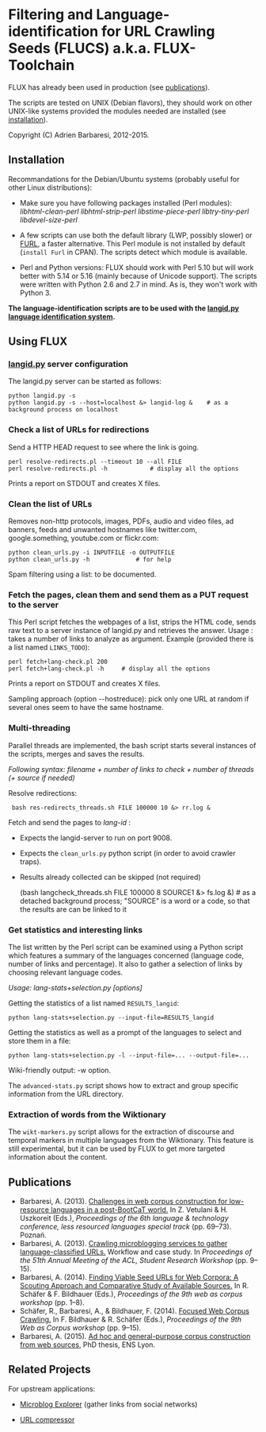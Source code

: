 Filtering and Language-identification for URL Crawling Seeds (FLUCS) a.k.a. FLUX-Toolchain
=================================================================================

FLUX has already been used in production (see [publications](#Publications)).

The scripts are tested on UNIX (Debian flavors), they should work on other UNIX-like systems provided the modules needed are installed (see [installation](#Installation)).

Copyright (C) Adrien Barbaresi, 2012-2015.


Installation
-----------

Recommandations for the Debian/Ubuntu systems (probably useful for other Linux distributions):

* Make sure you have following packages installed (Perl modules): *libhtml-clean-perl libhtml-strip-perl libstime-piece-perl libtry-tiny-perl libdevel-size-perl*

* A few scripts can use both the default library (LWP, possibly slower) or [FURL](http://search.cpan.org/~tokuhirom/Furl-2.17/), a faster alternative. This Perl module is not installed by default (`install Furl` in CPAN). The scripts detect which module is available.

* Perl and Python versions: FLUX should work with Perl 5.10 but will work better with 5.14 or 5.16 (mainly because of Unicode support). The scripts were written with Python 2.6 and 2.7 in mind. As is, they won't work with Python 3.

**The language-identification scripts are to be used with the [langid.py language identification system](https://github.com/saffsd/langid.py).**


Using FLUX
---------

### [langid.py](https://github.com/saffsd/langid.py) server configuration

The langid.py server can be started as follows:

    python langid.py -s
    python langid.py -s --host=localhost &> langid-log &	# as a background process on localhost


### Check a list of URLs for redirections

Send a HTTP HEAD request to see where the link is going.

    perl resolve-redirects.pl --timeout 10 --all FILE
    perl resolve-redirects.pl -h			# display all the options

Prints a report on STDOUT and creates X files.


### Clean the list of URLs

Removes non-http protocols, images, PDFs, audio and video files, ad banners, feeds and unwanted hostnames like twitter.com, google.something, youtube.com or flickr.com:

    python clean_urls.py -i INPUTFILE -o OUTPUTFILE
    python clean_urls.py -h				# for help

Spam filtering using a list: to be documented.


### Fetch the pages, clean them and send them as a PUT request to the server

This Perl script fetches the webpages of a list, strips the HTML code, sends raw text to a server instance of langid.py and retrieves the answer.
Usage : takes a number of links to analyze as argument. Example (provided there is a list named `LINKS_TODO`):

    perl fetch+lang-check.pl 200
    perl fetch+lang-check.pl -h		# display all the options

Prints a report on STDOUT and creates X files.

Sampling approach (option --hostreduce): pick only one URL at random if several ones seem to have the same hostname.


### Multi-threading

Parallel threads are implemented, the bash script starts several instances of the scripts, merges and saves the results.

*Following syntax: filename + number of links to check + number of threads (+ source if needed)*

Resolve redirections:

     bash res-redirects_threads.sh FILE 100000 10 &> rr.log &

Fetch and send the pages to *lang-id* :
* Expects the langid-server to run on port 9008.
* Expects the `clean_urls.py` python script (in order to avoid crawler traps).
* Results already collected can be skipped (not required)

    (bash langcheck_threads.sh FILE 100000 8 SOURCE1 &> fs.log &)		# as a detached background process; "SOURCE" is a word or a code, so that the results are can be linked to it


### Get statistics and interesting links

The list written by the Perl script can be examined using a Python script which features a summary of the languages concerned (language code, number of links and percentage). It also to gather a selection of links by choosing relevant language codes.

*Usage: lang-stats+selection.py [options]*

Getting the statistics of a list named `RESULTS_langid`:

    python lang-stats+selection.py --input-file=RESULTS_langid

Getting the statistics as well as a prompt of the languages to select and store them in a file:

    python lang-stats+selection.py -l --input-file=... --output-file=...

Wiki-friendly output: -w option.

The `advanced-stats.py` script shows how to extract and group specific information from the URL directory.


### Extraction of words from the Wiktionary

The `wikt-markers.py` script allows for the extraction of discourse and temporal markers in multiple languages from the Wiktionary. This feature is still experimental, but it can be used by FLUX to get more targeted information about the content.


Publications
------------

- Barbaresi, A. (2013). [Challenges in web corpus construction for low-resource languages in a post-BootCaT world.](https://hal.archives-ouvertes.fr/halshs-00919410v2/document) In Z. Vetulani & H. Uszkoreit (Eds.), *Proceedings of the 6th language & technology conference, less resourced languages special track* (pp. 69–73). Poznań.
- Barbaresi, A. (2013). [Crawling microblogging services to gather language-classified URLs.](https://hal.archives-ouvertes.fr/halshs-00840861v2/document) Workflow and case study. In *Proceedings of the 51th Annual Meeting of the ACL, Student Research Workshop* (pp. 9–15).
- Barbaresi, A. (2014). [Finding Viable Seed URLs for Web Corpora: A Scouting Approach and Comparative Study of Available Sources.](https://hal.archives-ouvertes.fr/halshs-00986144/document) In R. Schäfer & F. Bildhauer (Eds.), *Proceedings of the 9th web as corpus workshop* (pp. 1–8).
- Schäfer, R., Barbaresi, A., & Bildhauer, F. (2014). [Focused Web Corpus Crawling.](https://hal.archives-ouvertes.fr/hal-01095924/document) In F. Bildhauer & R. Schäfer (Eds.), *Proceedings of the 9th Web as Corpus workshop* (pp. 9–15).
- Barbaresi, A. (2015). [Ad hoc and general-purpose corpus construction from web sources](https://hal.archives-ouvertes.fr/tel-01167309/document), PhD thesis, ENS Lyon.


Related Projects
---------------

For upstream applications:

* [Microblog Explorer](https://github.com/adbar/microblog-explorer) (gather links from social networks)

* [URL compressor](https://github.com/adbar/url-compressor)
